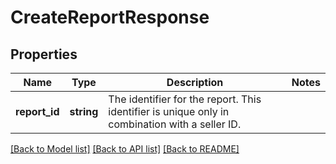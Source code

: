 # CreateReportResponse

## Properties
Name | Type | Description | Notes
------------ | ------------- | ------------- | -------------
**report_id** | **string** | The identifier for the report. This identifier is unique only in combination with a seller ID. | 

[[Back to Model list]](../../README.md#documentation-for-models) [[Back to API list]](../../README.md#documentation-for-api-endpoints) [[Back to README]](../../README.md)

